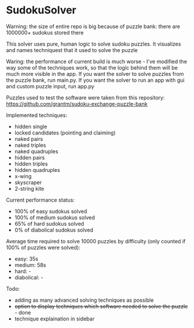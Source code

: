 # SudokuSolver
Warning: the size of entire repo is big because of puzzle bank: there are 1000000+ sudokus stored there

This solver uses pure, human logic to solve sudoku puzzles. It visualizes and names techniquest that it used to solve the puzzle

Waring: the performance of current build is much worse - I've modified the way some of the techniques work, so that the logic behind them will be much more visible in the app.
If you want the solver to solve puzzles from the puzzle bank, run main.py.
If you want the solver to run an app with gui and custom puzzle input, run app.py

Puzzles used to test the software were taken from this repository: https://github.com/grantm/sudoku-exchange-puzzle-bank

Implemented techniques:
- hidden single
- locked candidates (pointing and claiming)
- naked pairs
- naked triples
- naked quadruples
- hidden pairs
- hidden triples
- hidden quadruples
- x-wing
- skyscraper
- 2-string kite

Current performance status:
- 100% of easy sudokus solved
- 100% of medium sudokus solved
- 65% of hard sudokus solved
- 0% of diabolical sudokus solved

Average time required to solve 10000 puzzles by difficulty (only counted if 100% of puzzles were solved):
- easy: 35s
- medium: 58s
- hard: -
- diabolical: -

Todo:
- adding as many advanced solving techniques as possible
- ~~option to display techniques which software needed to solve the puzzle~~ - done
- technique explaination in sidebar
